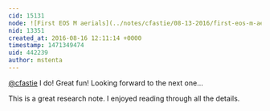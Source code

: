 ```yaml
---
cid: 15131
node: ![First EOS M aerials](../notes/cfastie/08-13-2016/first-eos-m-aerials)
nid: 13351
created_at: 2016-08-16 12:11:14 +0000
timestamp: 1471349474
uid: 442239
author: mstenta
---
```


[@cfastie](/profile/cfastie) I do! Great fun! Looking forward to the next one...

This is a great research note. I enjoyed reading through all the details.